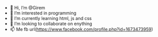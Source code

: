 - 👋 Hi, I’m @Girem
- 👀 I’m interested in programming
- 🌱 I’m currently learning html, js and css
- 💞️ I’m looking to collaborate on enything
- 📫 Me fb url(https://www.facebook.com/profile.php?id=1673473959)

<!---
Girem/Giorgi is a ✨ special ✨ repository because its `README.md` (this file) appears on your GitHub profile.
You can click the Preview link to take a look at your changes.
--->
